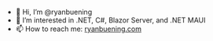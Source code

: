 - 👋 Hi, I’m @ryanbuening
- 👀 I’m interested in .NET, C#, Blazor Server, and .NET MAUI
- 📫 How to reach me: [ryanbuening.com](https://ryanbuening.com)
